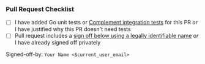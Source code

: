 ### Pull Request Checklist

<!-- Please read https://antinvestor.github.io/matrix/development/contributing before submitting your pull request -->

* [ ] I have added Go unit tests or [Complement integration tests](https://github.com/antinvestor/complement) for this
  PR
  _or_ I have justified why this PR doesn't need tests
* [ ] Pull request includes
  a [sign off below using a legally identifiable name](https://antinvestor.github.io/matrix/development/contributing#sign-off)
  _or_ I have already signed off privately

Signed-off-by: `Your Name <$current_user_email>`

